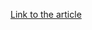 [Link to the article](https://fortinet.com/blog/threat-research/enemybot-a-look-into-keksecs-latest-ddos-botnet)
